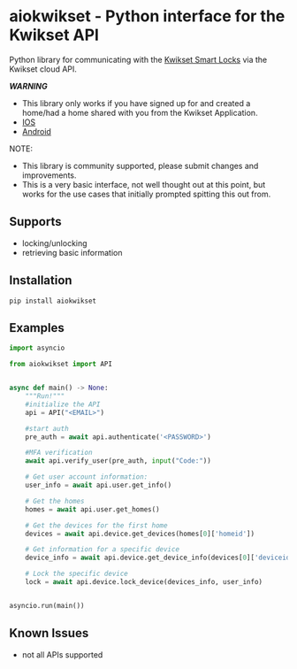 # aiokwikset - Python interface for the Kwikset API

Python library for communicating with the [Kwikset Smart Locks](https://www.kwikset.com/products/electronic/electronic-smart-locks) via the Kwikset cloud API.

***WARNING***
* This library only works if you have signed up for and created a home/had a home shared with you from the Kwikset Application.
* [IOS](https://apps.apple.com/us/app/kwikset/id1465996742)
* [Android](https://play.google.com/store/apps/details?id=com.kwikset.blewifi)

NOTE:

* This library is community supported, please submit changes and improvements.
* This is a very basic interface, not well thought out at this point, but works for the use cases that initially prompted spitting this out from.

## Supports

- locking/unlocking
- retrieving basic information

## Installation

```
pip install aiokwikset
```

## Examples

```python
import asyncio

from aiokwikset import API


async def main() -> None:
    """Run!"""
    #initialize the API
    api = API("<EMAIL>")

    #start auth
    pre_auth = await api.authenticate('<PASSWORD>')

    #MFA verification
    await api.verify_user(pre_auth, input("Code:"))

    # Get user account information:
    user_info = await api.user.get_info()

    # Get the homes
    homes = await api.user.get_homes()

    # Get the devices for the first home
    devices = await api.device.get_devices(homes[0]['homeid'])

    # Get information for a specific device
    device_info = await api.device.get_device_info(devices[0]['deviceid'])

    # Lock the specific device
    lock = await api.device.lock_device(devices_info, user_info)


asyncio.run(main())
```

## Known Issues

* not all APIs supported
